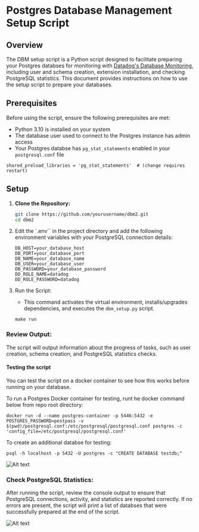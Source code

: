 # Postgres Database Management Setup Script 

## Overview

The DBM setup script is a Python script designed to facilitate preparing your Postgres databses for monitoring with [Datadog's Database Monitoring](https://docs.datadoghq.com/database_monitoring/setup_postgres/selfhosted/?tab=postgres15), including user and schema creation, extension installation, and checking PostgreSQL statistics. This document provides instructions on how to use the setup script to prepare your databases. 

## Prerequisites

Before using the script, ensure the following prerequisites are met:

- Python 3.10 is installed on your system
- The database user used to connect to the Postgres instance has admin access
- Your Postgres databse has `pg_stat_statements` enabled in your `postgresql.conf` file
```
shared_preload_libraries = 'pg_stat_statements'  # (change requires restart)
```

## Setup

1. **Clone the Repository:**
   ```bash
   git clone https://github.com/yourusername/dbm2.git
   cd dbm2

2. Edit the `.env`` in the project directory and add the following environment variables with your PostgreSQL connection details:
   ```
   DB_HOST=your_database_host
   DB_PORT=your_database_port
   DB_NAME=your_database_name
   DB_USER=your_database_user
   DB_PASSWORD=your_database_password
   DD_ROLE_NAME=datadog
   DD_ROLE_PASSWORD=datadog
   ```

3. Run the Script:
   * This command activates the virtual environment, installs/upgrades dependencies, and executes the `dbm_setup.py` script.


   ```
   make run
   ```

### Review Output:
The script will output information about the progress of tasks, such as user creation, schema creation, and PostgreSQL statistics checks.

#### Testing the script
You can test the script on a docker container to see how this works before running on your database.

To run a Postgres Docker container for testing, runt he docker command below from repo root directory:
```
docker run -d --name postgres-container -p 5446:5432 -e POSTGRES_PASSWORD=postpass -v $(pwd)/postgresql.conf:/etc/postgresql/postgresql.conf postgres -c 'config_file=/etc/postgresql/postgresql.conf'
```

To create an additional databse for testing:
```
psql -h localhost -p 5432 -U postgres -c "CREATE DATABASE testdb;"
```

![Alt text](<./img/Screen Recording 2023-11-28 at 10.11.06 AM.gif>)

### Check PostgreSQL Statistics:
After running the script, review the console output to ensure that PostgreSQL connections, activity, and statistics are reported correctly. If no errors are present, the script will print a list of databses that were successfully prepared at the end of the script.

![Alt text](<./img/Image 2023-11-28 at 11.03.44 AM.jpg>)
